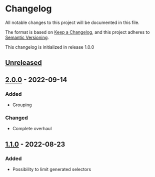 # Changelog

All notable changes to this project will be documented in this file.

The format is based on [Keep a Changelog](https://keepachangelog.com/en/1.0.0/),
and this project adheres to [Semantic Versioning](https://semver.org/spec/v2.0.0.html).

This changelog is initialized in release 1.0.0

## [Unreleased]

## [2.0.0] - 2022-09-14

### Added
* Grouping

### Changed
* Complete overhaul

## [1.1.0] - 2022-08-23

### Added
* Possibility to limit generated selectors

[Unreleased]: https://github.com/wimski/html-data-extractor/compare/2.0.0...master
[2.0.0]: https://github.com/wimski/html-data-extractor/compare/1.1.0...2.0.0
[1.1.0]: https://github.com/wimski/html-data-extractor/compare/1.0.0...1.1.0
